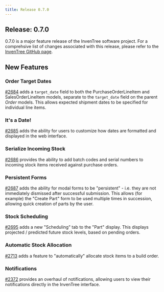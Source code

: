 ```yaml
---
title: Release 0.7.0
---
```


## Release: 0.7.0

0.7.0 is a major feature release of the InvenTree software project. For a comprehsive list of changes associated with this release, please refer to the [InvenTree GitHub page](https://github.com/inventree/InvenTree/milestone/10).

## New Features

### Order Target Dates

[#2684](https://github.com/inventree/InvenTree/pull/2684) adds a `target_date` field to both the PurchaseOrderLineItem and SalesOrderLineItem models, separate to the `target_date` field on the parent _Order_ models. This allows expected shipment dates to be specified for individual line items.

### It's a Date!

[#2685](https://github.com/inventree/InvenTree/pull/2685) adds the ability for users to customize how dates are formatted and displayed in the web interface.

### Serialize Incoming Stock

[#2686](https://github.com/inventree/InvenTree/pull/2686) provides the ability to add batch codes and serial numbers to incoming stock items received against purchase orders.

### Persistent Forms

[#2687](https://github.com/inventree/InvenTree/pull/2687) adds the ability for modal forms to be "persistent" - i.e. they are not immediately dismissed after successful submission. This allows (for example) the "Create Part" form to be used multiple times in succession, allowing quick creation of parts by the user.

### Stock Scheduling

[#2695](https://github.com/inventree/InvenTree/pull/2695) adds a new "Scheduling" tab to the "Part" display. This displays projected / predicted future stock levels, based on pending orders.

### Automatic Stock Allocation

[#2713](https://github.com/inventree/InvenTree/pull/2713) adds a feature to "automatically" allocate stock items to a build order.

### Notifications

[#2372](https://github.com/inventree/InvenTree/pull/2372) provides an overhaul of notifications, allowing users to view their notifications directly in the InvenTree interface.
